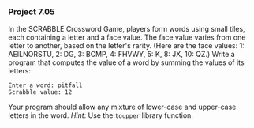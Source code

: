 ### Project 7.05
In the SCRABBLE Crossword Game, players form words using small tiles, each
containing a letter and a face value. The face value varies from one letter to
another, based on the letter's rarity. (Here are the face values: 1: AEILNORSTU,
2: DG, 3: BCMP, 4: FHVWY, 5: K, 8: JX, 10: QZ.) Write a program that computes
the value of a word by summing the values of its letters:

```
Enter a word: pitfall
Scrabble value: 12
```

Your program should allow any mixture of lower-case and upper-case letters in
the word. *Hint*: Use the `toupper` library function.

